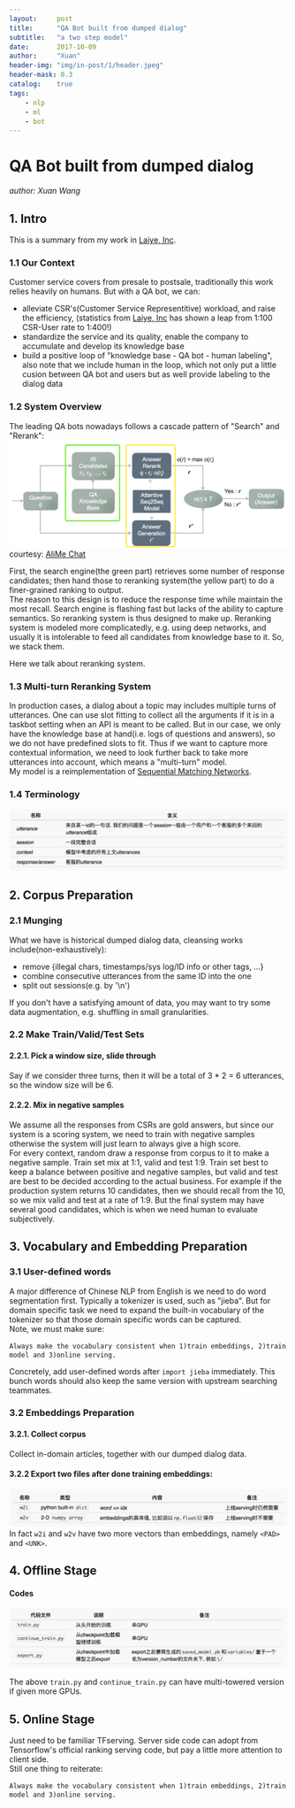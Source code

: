```yaml
---
layout:     post
title:      "QA Bot built from dumped dialog"
subtitle:   "a two step model"
date:       2017-10-09
author:     "Xuan"
header-img: "img/in-post/1/header.jpeg"
header-mask: 0.3
catalog:    true
tags:
    - nlp
    - ml
    - bot
---
```



# QA Bot built from dumped dialog

*author: Xuan Wang*  


## 1. Intro
This is a summary from my work in [Laiye, Inc](http://www.laiye.com).  
### 1.1 Our Context
Customer service covers from presale to postsale, traditionally this work relies heavily on humans. But with a QA bot, we can:  
* alleviate CSR's(Customer Service Representitive) workload, and raise the efficiency, (statistics from [Laiye, Inc](http://www.laiye.com) has shown a leap from 1:100 CSR-User rate to 1:400!)  
* standardize the service and its quality, enable the company to accumulate and develop its knowledge base  
* build a positive loop of "knowledge base - QA bot - human labeling", also note that we include human in the loop, which not only put a little cusion between QA bot and users but as well provide labeling to the dialog data  


### 1.2 System Overview
The leading QA bots nowadays follows a cascade pattern of "Search" and "Rerank":  
![](/img/in-post/1/architecture.png)
courtesy: [AliMe Chat](http://www.aclweb.org/anthology/P17-2079)  

First, the search engine(the green part) retrieves some number of response candidates; then hand those to reranking system(the yellow part) to do a finer-grained ranking to output.  
The reason to this design is to reduce the response time while maintain the most recall. Search engine is flashing fast but lacks of the ability to capture semantics. So reranking system is thus designed to make up. Reranking system is modeled more complicatedly, e.g. using deep networks, and usually it is intolerable to feed all candidates from knowledge base to it.  So, we stack them.  

Here we talk about reranking system.  


### 1.3 Multi-turn Reranking System
In production cases, a dialog about a topic may includes multiple turns of utterances. One can use slot fitting to collect all the arguments if it is in a taskbot setting when an API is meant to be called. But in our case, we only have the knowledge base at hand(i.e. logs of questions and answers), so we do not have predefined slots to fit. Thus if we want to capture more contextual information, we need to look further back to take more utterances into account, which means a "multi-turn" model.  
My model is a reimplementation of [Sequential Matching Networks](http://www.aclweb.org/anthology/P17-1046).

### 1.4 Terminology
![](/img/in-post/1/table1.png)
  
  

## 2. Corpus Preparation
### 2.1 Munging
What we have is historical dumped dialog data, cleansing works include(non-exhaustively):  
* remove {illegal chars, timestamps/sys log/ID info or other tags, ...}  
* combine consecutive utterances from the same ID into the one  
* split out sessions(e.g. by '\n')


If you don't have a satisfying amount of data, you may want to try some data augmentation, e.g. shuffling in small granularities.  

### 2.2 Make Train/Valid/Test Sets
#### 2.2.1. Pick a window size, slide through
Say if we consider three turns, then it will be a total of 3 * 2 = 6 utterances, so the window size will be 6.  
#### 2.2.2. Mix in negative samples  
We assume all the responses from CSRs are gold answers, but since our system is a scoring system, we need to train with negative samples otherwise the system will just learn to always give a high score.  
For every context, random draw a response from corpus to it to make a negative sample. Train set mix at 1:1, valid and test 1:9. Train set best to keep a balance between positive and negative samples, but valid and test are best to be decided according to the actual business. For example if the production system returns 10 candidates, then we should recall from the 10, so we mix valid and test at a rate of 1:9. But the final system may have several good candidates, which is when we need human to evaluate subjectively.

## 3. Vocabulary and Embedding Preparation
### 3.1 User-defined words  
A major difference of Chinese NLP from English is we need to do word segmentation first. Typically a tokenizer is used, such as "jieba". But for domain specific task we need to expand the built-in vocabulary of the tokenizer so that those domain specific words can be captured.  
Note, we must make sure: 
```
Always make the vocabulary consistent when 1)train embeddings, 2)train model and 3)online serving.
```
Concretely, add user-defined words after `import jieba` immediately. This bunch words should also keep the same version with upstream searching teammates.  

### 3.2 Embeddings Preparation
#### 3.2.1. Collect corpus
Collect in-domain articles, together with our dumped dialog data.
#### 3.2.2 Export two files after done training embeddings:  
![](/img/in-post/1/table2.png)
In fact `w2i` and `w2v` have two more vectors than embeddings, namely `<PAD>` and `<UNK>`.  

## 4. Offline Stage
#### Codes
![](/img/in-post/1/table3.png)
  
The above `train.py` and `continue_train.py` can have multi-towered version if given more GPUs.  

## 5. Online Stage
Just need to be familiar TFserving. Server side code can adopt from Tensorflow's official ranking serving code, but pay a little more attention to client side.  
Still one thing to reiterate:  
```
Always make the vocabulary consistent when 1)train embeddings, 2)train model and 3)online serving.
```
